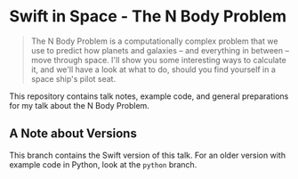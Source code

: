 # Swift in Space - The N Body Problem

> The N Body Problem is a computationally complex problem that we use to predict how planets and galaxies – and everything in between – move through space. I'll show you some interesting ways to calculate it, and we'll have a look at what to do, should you find yourself in a space ship's pilot seat.

This repository contains talk notes, example code, and general preparations for my talk about the N Body Problem.

## A Note about Versions

This branch contains the Swift version of this talk. For an older version with example code in Python, look at the `python` branch.

